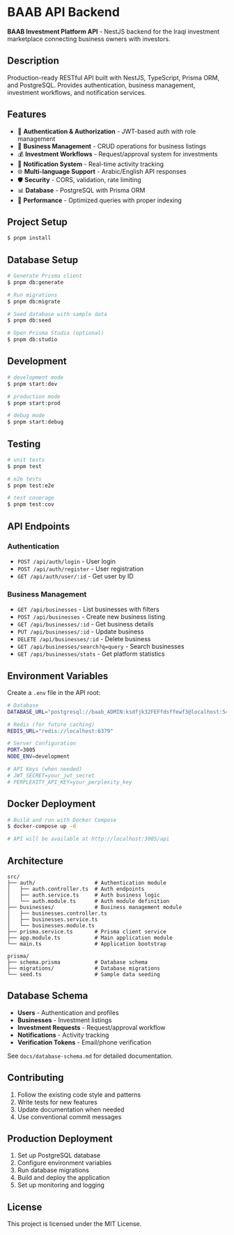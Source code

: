 # BAAB API Backend

**BAAB Investment Platform API** - NestJS backend for the Iraqi investment marketplace connecting business owners with investors.

## Description

Production-ready RESTful API built with NestJS, TypeScript, Prisma ORM, and PostgreSQL. Provides authentication, business management, investment workflows, and notification services.

## Features

- 🔐 **Authentication & Authorization** - JWT-based auth with role management
- 🏢 **Business Management** - CRUD operations for business listings
- 💰 **Investment Workflows** - Request/approval system for investments
- 🔔 **Notification System** - Real-time activity tracking
- 🌐 **Multi-language Support** - Arabic/English API responses
- 🛡️ **Security** - CORS, validation, rate limiting
- 📊 **Database** - PostgreSQL with Prisma ORM
- 🚀 **Performance** - Optimized queries with proper indexing

## Project Setup

```bash
$ pnpm install
```

## Database Setup

```bash
# Generate Prisma client
$ pnpm db:generate

# Run migrations
$ pnpm db:migrate

# Seed database with sample data
$ pnpm db:seed

# Open Prisma Studio (optional)
$ pnpm db:studio
```

## Development

```bash
# development mode
$ pnpm start:dev

# production mode
$ pnpm start:prod

# debug mode
$ pnpm start:debug
```

## Testing

```bash
# unit tests
$ pnpm test

# e2e tests
$ pnpm test:e2e

# test coverage
$ pnpm test:cov
```

## API Endpoints

### Authentication

- `POST /api/auth/login` - User login
- `POST /api/auth/register` - User registration
- `GET /api/auth/user/:id` - Get user by ID

### Business Management

- `GET /api/businesses` - List businesses with filters
- `POST /api/businesses` - Create new business listing
- `GET /api/businesses/:id` - Get business details
- `PUT /api/businesses/:id` - Update business
- `DELETE /api/businesses/:id` - Delete business
- `GET /api/businesses/search?q=query` - Search businesses
- `GET /api/businesses/stats` - Get platform statistics

## Environment Variables

Create a `.env` file in the API root:

```bash
# Database
DATABASE_URL="postgresql://baab_ADMIN:ksdfjk32FEFfdsffewf3@localhost:5432/baab_main?schema=public"

# Redis (for future caching)
REDIS_URL="redis://localhost:6379"

# Server Configuration
PORT=3005
NODE_ENV=development

# API Keys (when needed)
# JWT_SECRET=your_jwt_secret
# PERPLEXITY_API_KEY=your_perplexity_key
```

## Docker Deployment

```bash
# Build and run with Docker Compose
$ docker-compose up -d

# API will be available at http://localhost:3005/api
```

## Architecture

```
src/
├── auth/                   # Authentication module
│   ├── auth.controller.ts  # Auth endpoints
│   ├── auth.service.ts     # Auth business logic
│   └── auth.module.ts      # Auth module definition
├── businesses/             # Business management module
│   ├── businesses.controller.ts
│   ├── businesses.service.ts
│   └── businesses.module.ts
├── prisma.service.ts       # Prisma client service
├── app.module.ts           # Main application module
└── main.ts                 # Application bootstrap

prisma/
├── schema.prisma           # Database schema
├── migrations/             # Database migrations
└── seed.ts                 # Sample data seeding
```

## Database Schema

- **Users** - Authentication and profiles
- **Businesses** - Investment listings
- **Investment Requests** - Request/approval workflow
- **Notifications** - Activity tracking
- **Verification Tokens** - Email/phone verification

See `docs/database-schema.md` for detailed documentation.

## Contributing

1. Follow the existing code style and patterns
2. Write tests for new features
3. Update documentation when needed
4. Use conventional commit messages

## Production Deployment

1. Set up PostgreSQL database
2. Configure environment variables
3. Run database migrations
4. Build and deploy the application
5. Set up monitoring and logging

## License

This project is licensed under the MIT License.
